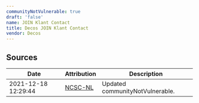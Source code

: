 ```yaml
---
communityNotVulnerable: true
draft: 'false'
name: JOIN Klant Contact
title: Decos JOIN Klant Contact
vendor: Decos
---
```





## Sources
| Date | Attribution | Description |
| --- | --- | --- |
| 2021-12-18 12:29:44 | [NCSC-NL](https://github.com/NCSC-NL/log4shell/blob/main/software/README.md) | Updated communityNotVulnerable.  |
